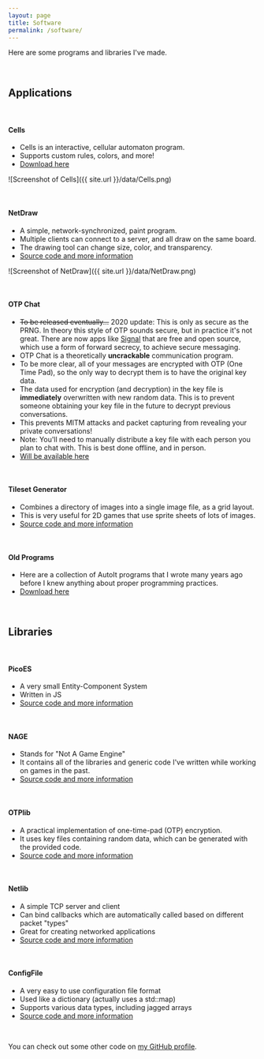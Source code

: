 ```yaml
---
layout: page
title: Software
permalink: /software/
---
```


Here are some programs and libraries I've made.

<br>

## Applications

<br>

#### Cells

-   Cells is an interactive, cellular automaton program.
-   Supports custom rules, colors, and more!
-   [Download here](https://github.com/ayebear/Cells)

![Screenshot of Cells]({{ site.url }}/data/Cells.png)

<br>

#### NetDraw

-   A simple, network-synchronized, paint program.
-   Multiple clients can connect to a server, and all draw on the same board.
-   The drawing tool can change size, color, and transparency.
-   [Source code and more information](https://github.com/ayebear/NetDraw)

![Screenshot of NetDraw]({{ site.url }}/data/NetDraw.png)

<br>

#### OTP Chat

-   ~~To be released eventually...~~ 2020 update: This is only as secure as the PRNG. In theory this style of OTP sounds secure, but in practice it's not great. There are now apps like [Signal](https://signal.org/) that are free and open source, which use a form of forward secrecy, to achieve secure messaging.
-   OTP Chat is a theoretically **uncrackable** communication program.
-   To be more clear, all of your messages are encrypted with OTP (One Time Pad), so the only way to decrypt them is to have the original key data.
-   The data used for encryption (and decryption) in the key file is **immediately** overwritten with new random data. This is to prevent someone obtaining your key file in the future to decrypt previous conversations.
-   This prevents MITM attacks and packet capturing from revealing your private conversations!
-   Note: You'll need to manually distribute a key file with each person you plan to chat with. This is best done offline, and in person.
-   [Will be available here](https://github.com/ayebear/OTPChat)

<br>

#### Tileset Generator

-   Combines a directory of images into a single image file, as a grid layout.
-   This is very useful for 2D games that use sprite sheets of lots of images.
-   [Source code and more information](https://github.com/ayebear/TilesetGenerator)

<br>

#### Old Programs

-   Here are a collection of AutoIt programs that I wrote many years ago before I knew anything about proper programming practices.
-   [Download here](/downloads/AutoIt_Programs.7z)

<br>

## Libraries

<br>

#### PicoES

-   A very small Entity-Component System
-   Written in JS
-   [Source code and more information](https://github.com/ayebear/picoes)

<br>

#### NAGE

-   Stands for "Not A Game Engine"
-   It contains all of the libraries and generic code I've written while working on games in the past.
-   [Source code and more information](https://github.com/ayebear/NAGE)

<br>

#### OTPlib

-   A practical implementation of one-time-pad (OTP) encryption.
-   It uses key files containing random data, which can be generated with the provided code.
-   [Source code and more information](https://github.com/ayebear/otplib)

<br>

#### Netlib

-   A simple TCP server and client
-   Can bind callbacks which are automatically called based on different packet "types"
-   Great for creating networked applications
-   [Source code and more information](https://github.com/ayebear/netlib)

<br>

#### ConfigFile

-   A very easy to use configuration file format
-   Used like a dictionary (actually uses a std::map)
-   Supports various data types, including jagged arrays
-   [Source code and more information](https://github.com/ayebear/ConfigFile)

<br>

You can check out some other code on [my GitHub profile](https://github.com/ayebear).
